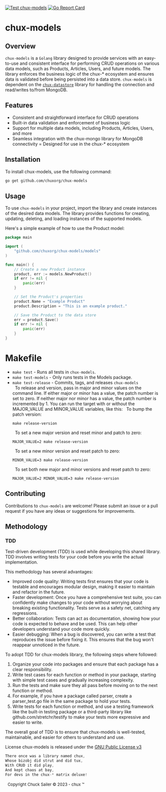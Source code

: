 [![Test chux-models](https://github.com/chuxorg/chux-models/actions/workflows/build_test.yaml/badge.svg)](https://github.com/chuxorg/chux-models/actions/workflows/build_test.yaml)
[![Go Report Card](https://goreportcard.com/badge/github.com/chuxorg/chux-bizobj)](https://goreportcard.com/report/github.com/chuxorg/chux-bizobj)
# chux-models


## Overview
`chux-models` is a `Golang` library designed to provide services with an easy-to-use and consistent interface for performing CRUD operations on various data models, 
such as Products, Articles, Users, and future models. The library enforces the business logic of the chux-* ecosystem and ensures data is validated before being persisted 
into a data store. `chux-models` is dependent on the [`chux-datastore`](https://github.com/chuxorg/chux-datastore) library for handling the connection and read/writes to/from MongoDB.

## Features
- Consistent and straightforward interface for CRUD operations
- Built-in data validation and enforcement of business logic
- Support for multiple data models, including Products, Articles, Users, and more
- Seamless integration with the chux-mongo library for MongoDB connectivity
= Designed for use in the chux-* ecosystem
## Installation
To install chux-models, use the following command:

```sh
go get github.com/chuxorg/chux-models
```
## Usage
To use `chux-models` in your project, import the library and create instances of the desired data models. The library provides functions for creating, updating, deleting, and loading instances of the supported models.

Here's a simple example of how to use the Product model:

```go
package main

import (
    "github.com/chuxorg/chux-models/models"
)

func main() {
    // Create a new Product instance
    product, err := models.NewProduct()
    if err != nil {
        panic(err)
    }

    // Set the Product's properties
    product.Name = "Example Product"
    product.Description = "This is an example product."

    // Save the Product to the data store
    err = product.Save()
    if err != nil {
        panic(err)
    }
}

```
# Makefile

- `make test` - Runs all tests in `chux-models`.
- `make test-models` - Only runs tests in the Models package.
- `make test-release` - Commits, tags, and releases `chux-models`  
   &nbsp; 
   To release and version, pass in major and minor values on the command line. If either major or minor has a value, the patch number is set to zero. If neither major nor minor has a value, the patch number is incremented by 1.
   You can run the target with or without the MAJOR_VALUE and MINOR_VALUE variables, like this:
   &nbsp; 
   To bump the patch version:
   ```shell
   make release-version
   ```
   &nbsp; 
   To set a new major version and reset minor and patch to zero:
   ```shell
   MAJOR_VALUE=2 make release-version
   ```
   &nbsp; 
   To set a new minor version and reset patch to zero:
   ```shell
   MINOR_VALUE=3 make release-version 
   ```
   &nbsp; 
   To set both new major and minor versions and reset patch to zero:
   ```shell
   MAJOR_VALUE=2 MINOR_VALUE=3 make release-version 
   ``` 
## Contributing
Contributions to `chux-models` are welcome! Please submit an issue or a pull request if you have any ideas or suggestions for improvements.



## Methodology
### TDD
Test-driven development (TDD) is used while developing this shared library. TDD involves writing tests for your code before you write the actual implementation. 

This methodology has several advantages:

- Improved code quality: Writing tests first ensures that your code is testable and encourages modular design, making it easier to maintain and refactor in the future.
- Faster development: Once you have a comprehensive test suite, you can confidently make changes to your code without worrying about breaking existing functionality. Tests serve as a safety net, catching any regressions.
- Better collaboration: Tests can act as documentation, showing how your code is expected to behave and be used. This can help other developers understand your code more quickly.
- Easier debugging: When a bug is discovered, you can write a test that reproduces the issue before fixing it. This ensures that the bug won't reappear unnoticed in the future.

To adopt TDD for chux-models library, the following steps where followed:

1. Organize your code into packages and ensure that each package has a clear responsibility.
2. Write test cases for each function or method in your package, starting with simple test cases and gradually increasing complexity.
3. Run the tests and make sure they all pass before moving on to the next function or method.
4. For example, if you have a package called parser, create a parser_test.go file in the same package to hold your tests. 
5. Write tests for each function or method, and use a testing framework like the built-in testing package or a third-party library like github.com/stretchr/testify to make your tests more expressive and easier to write.

The overall goal of TDD is to ensure that chux-models is well-tested, maintainable, and easier for others to understand and use.

License
chux-models is released under the [GNU Public License v3](https://www.gnu.org/licenses/gpl-3.0.en.html)
&nbsp;
```go
There once was a library named chux,
Whose bizobj did strut and did tux,
With CRUD it did play,
And kept chaos at bay,
For devs in the chux-* matrix deluxe!
```
&nbsp;
<font size="2">Copyright Chuck Sailer &copy; 2023 - chux &trade;</font>
